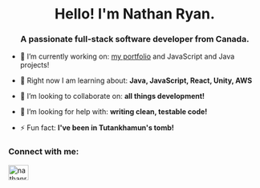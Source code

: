 <h1 align="center">Hello! I'm Nathan Ryan.</h1>
<h3 align="center">A passionate full-stack software developer from Canada.</h3>

- 🔭 I’m currently working on: [my portfolio](https://portfoliodemo.github.io) and JavaScript and Java projects!

- 🌱 Right now I am learning about: **Java, JavaScript, React, Unity, AWS**

- 👀 I’m looking to collaborate on: **all things development!**

- 🤝 I’m looking for help with: **writing clean, testable code!**

- ⚡ Fun fact: **I've been in Tutankhamun's tomb!**

<h3 align="left">Connect with me:</h3>
<p align="left">
<a href="https://linkedin.com/in/nathanryanit" target="blank"><img align="center" src="https://raw.githubusercontent.com/rahuldkjain/github-profile-readme-generator/master/src/images/icons/Social/linked-in-alt.svg" alt="nathanryanit" height="30" width="40" /></a>
</p>

<!-- - 👋 Hi, I’m @portfoliodemo
- 👀 I’m interested in ...
- 🌱 I’m currently learning ...
- 💞️ I’m looking to collaborate on ...
- 📫 How to reach me ...

portfoliodemo/portfoliodemo is a ✨ special ✨ repository because its `README.md` (this file) appears on your GitHub profile.
You can click the Preview link to take a look at your changes.
- -->
